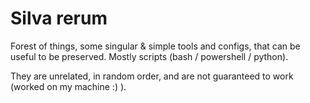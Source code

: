 # Silva rerum
Forest of things, some singular & simple tools and configs, that can be useful to be preserved. 
Mostly scripts (bash / powershell / python). 

They are unrelated, in random order, and are not guaranteed to work (worked on my machine :) ).
